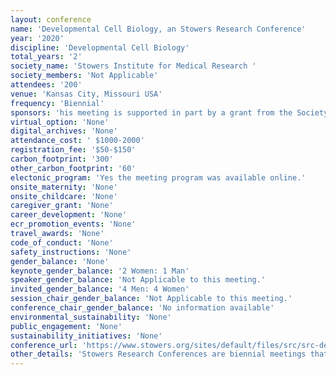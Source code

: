 ```yaml
---
layout: conference 
name: 'Developmental Cell Biology, an Stowers Research Conference'
year: '2020'
discipline: 'Developmental Cell Biology'
total_years: '2'
society_name: 'Stowers Institute for Medical Research '
society_members: 'Not Applicable'
attendees: '200'
venue: 'Kansas City, Missouri USA'
frequency: 'Biennial'
sponsors: 'his meeting is supported in part by a grant from the Society of Developmental Biology.'
virtual_option: 'None'
digital_archives: 'None'
attendance_cost: ' $1000-2000'
registration_fee: '$50-$150'
carbon_footprint: '300'
other_carbon_footprint: '60'
electonic_program: 'Yes the meeting program was available online.'
onsite_maternity: 'None'
onsite_childcare: 'None'
caregiver_grant: 'None'
career_development: 'None'
ecr_promotion_events: 'None'
travel_awards: 'None'
code_of_conduct: 'None'
safety_instructions: 'None'
gender_balance: 'None'
keynote_gender_balance: '2 Women: 1 Man'
speaker_gender_balance: 'Not Applicable to this meeting.'
invited_gender_balance: '4 Men: 4 Women'
session_chair_gender_balance: 'Not Applicable to this meeting.'
conference_chair_gender_balance: 'No information available'
environmental_sustainability: 'None'
public_engagement: 'None'
sustainability_initiatives: 'None'
conference_url: 'https://www.stowers.org/sites/default/files/src/src-devcellbio/#details'
other_details: 'Stowers Research Conferences are biennial meetings that bring together researchers, faculty, and graduate students to inspire creative thought and collaboration in the basic sciences.'
---
```

